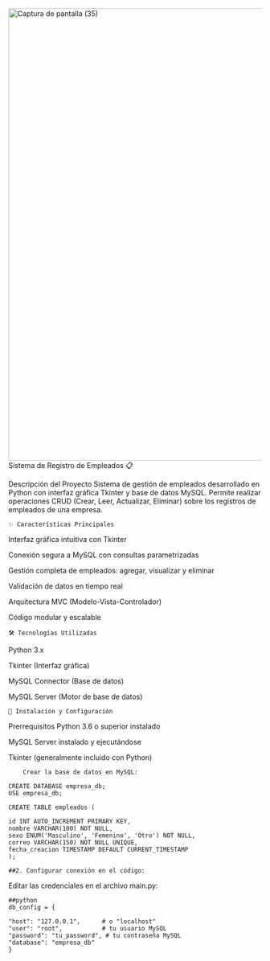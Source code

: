 <img width="1600" height="900" alt="Captura de pantalla (35)" src="https://github.com/user-attachments/assets/07389215-c5fc-4e69-83a3-3f7ad3df8333" />
Sistema de Registro de Empleados
📋

Descripción del Proyecto
Sistema de gestión de empleados desarrollado en Python con interfaz gráfica Tkinter y base de datos MySQL. Permite realizar operaciones CRUD (Crear, Leer, Actualizar, Eliminar) sobre los registros de empleados de una empresa.

    ✨ Características Principales
Interfaz gráfica intuitiva con Tkinter

Conexión segura a MySQL con consultas parametrizadas

Gestión completa de empleados: agregar, visualizar y eliminar

Validación de datos en tiempo real

Arquitectura MVC (Modelo-Vista-Controlador)

Código modular y escalable

    🛠️ Tecnologías Utilizadas
Python 3.x

Tkinter (Interfaz gráfica)

MySQL Connector (Base de datos)

MySQL Server (Motor de base de datos)


    🚀 Instalación y Configuración

Prerrequisitos
Python 3.6 o superior instalado

MySQL Server instalado y ejecutándose

Tkinter (generalmente incluido con Python)


        Crear la base de datos en MySQL:

    CREATE DATABASE empresa_db;
    USE empresa_db;

    CREATE TABLE empleados (

    id INT AUTO_INCREMENT PRIMARY KEY,
    nombre VARCHAR(100) NOT NULL,
    sexo ENUM('Masculino', 'Femenino', 'Otro') NOT NULL,
    correo VARCHAR(150) NOT NULL UNIQUE,
    fecha_creacion TIMESTAMP DEFAULT CURRENT_TIMESTAMP
    );
    
    ##2. Configurar conexión en el código:
Editar las credenciales en el archivo main.py:

    ##python
    db_config = {

    "host": "127.0.0.1",      # o "localhost"
    "user": "root",           # tu usuario MySQL
    "password": "tu_password", # tu contraseña MySQL
    "database": "empresa_db"
    }
